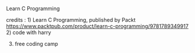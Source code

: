 

Learn C Programming

credits : 1) Learn C Programming, published by Packt
<a>https://www.packtpub.com/product/learn-c-programming/9781789349917</a>
2) code with harry

3) free coding camp

